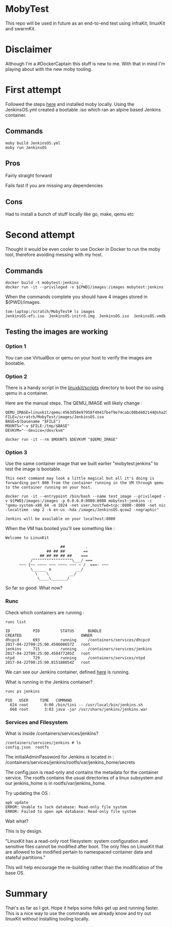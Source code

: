 # MobyTest

This repo will be used in future as an end-to-end test using infraKit, linuxKit and swarmKit.

# Disclaimer 

Although I'm a #DockerCaptain this stuff is new to me. With that in mind I'm playing about with the new moby tooling. 

# First attempt

Followed the steps [here](https://github.com/linuxkit/linuxkit) and installed moby locally.  Using the JenkinsOS.yml created a bootable .iso which ran an alpine based Jenkins container.

## Commands
```
moby build JenkinsOS.yml
moby run JenkinsOS

```

## Pros

Fairly straight forward

Fails fast if you are missing any dependencies

## Cons

Had to install a bunch of stuff locally like go, make, qemu etc

# Second attempt

Thought it would be even cooler to use Docker in Docker to run the moby tool, therefore avoiding messing with my host.

## Commands

```
docker build -t mobytest:jenkins .
docker run -it --privileged -v ${PWD}/images:/images mobytest:jenkins
```
 
When the commands complete you should have 4 images stored in ${PWD}/images.  
```
tom-laptop:/scratch/MobyTest# ls images
JenkinsOS-efi.iso  JenkinsOS-initrd.img  JenkinsOS.iso  JenkinsOS.vmdk
```

## Testing the images are working

### Option 1

You can use VirtualBox or qemu on your host to verify the images are bootable.

### Option 2

There is a handy script in the [linuxkit/scripts](https://github.com/linuxkit/linuxkit/tree/master/scripts) directory to boot the iso using qemu in a container.

Here are the manual steps. The QEMU_IMAGE will likely change :
```
QEMU_IMAGE=linuxkit/qemu:4563d58e97958f4941fbef9e74cabc08bd402144@sha256:b2db0b13ba1cbb6b48218f088fe0a4d860e1db2c4c6381b5416536f48a612230
FILE=/scratch/MobyTest/images/JenkinsOS.iso
BASE=$(basename "$FILE")
MOUNTS="-v $FILE:/tmp/$BASE"
DEVKVM="--device=/dev/kvm"

docker run -it --rm $MOUNTS $DEVKVM "$QEMU_IMAGE"

```

### Option 3

Use the same container image that we built earlier "mobytest:jenkins" to test the image is bootable.

```
This next command may look a little magical but all it's doing is forwarding port 808 from the container running in the VM through qemu to the container running on your host.

docker run -it --entrypoint /bin/bash --name test_image --privileged -v ${PWD}/images:/images -p 0.0.0.0:8080:8080 mobytest:jenkins -c "qemu-system-x86_64 -m 1024 -net user,hostfwd=tcp::8080-:8080 -net nic -localtime -smp 2 -k en-us -hda /images/JenkinsOS.qcow2 -nographic"

Jenkins will be available on your localhost:8080

```

When the VM has booted you'll see something like : 
```
Welcome to LinuxKit

                        ##         .
                  ## ## ##        ==
               ## ## ## ## ##    ===
           /"""""""""""""""""\___/ ===
      ~~~ {~~ ~~~~ ~~~ ~~~~ ~~~ ~ /  ===- ~~~
           \______ o           __/
             \    \         __/
              \____\_______/

```

So far so good. What now?

### Runc

Check which containers are running :
```
runc list

ID          PID         STATUS      BUNDLE                         CREATED                          OWNER
dhcpcd      693         running     /containers/services/dhcpcd    2017-04-22T00:25:00.450608657Z   root
jenkins     715         running     /containers/services/jenkins   2017-04-22T00:25:00.458477205Z   root
ntpd        729         running     /containers/services/ntpd      2017-04-22T00:25:00.815188054Z   root
```

We can see our Jenkins container, defined [here](JenkinsOS.yml) is running.

What is running in the Jenkins container?
```
runc ps jenkins

PID   USER     TIME   COMMAND
  624 root       0:00 /bin/tini -- /usr/local/bin/jenkins.sh
  668 root       3:03 java -jar /usr/share/jenkins/jenkins.war
```

### Services and Filesystem

What is inside /containers/services/jenkins?
```
/containers/services/jenkins # ls
config.json  rootfs

```

The initialAdminPassword for Jenkins is located in : /containers/services/jenkins/rootfs/var/jenkins_home/secrets

The config.json is read-only and contains the metadata for the container service.
The rootfs contains the usual directories of a linux subsystem and our jenkins_home is in rootfs/var/jenkins_home.

Try updating the OS :

```
apk update
ERROR: Unable to lock database: Read-only file system
ERROR: Failed to open apk database: Read-only file system
```

Wait what?

This is by design.  

"LinuxKit has a read-only root filesystem: system configuration and sensitive files cannot be modified after boot. The only files on LinuxKit that are allowed to be modified pertain to namespaced container data and stateful partitions."

This will help encourage the re-building rather than the modification of the base OS. 
 
# Summary

That's as far as I got. Hope it helps some folks get up and running faster. This is a nice way to use the commands we already know and try out linuxKit without installing tooling locally.

